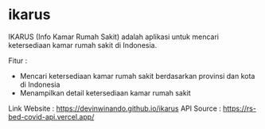 # ikarus
IKARUS (Info Kamar Rumah Sakit) adalah aplikasi untuk mencari ketersediaan kamar rumah sakit di Indonesia.

Fitur : 
- Mencari ketersediaan kamar rumah sakit berdasarkan provinsi dan kota di Indonesia
- Menampilkan detail ketersediaan kamar rumah sakit

Link Website : https://devinwinando.github.io/ikarus
API Source : https://rs-bed-covid-api.vercel.app/
